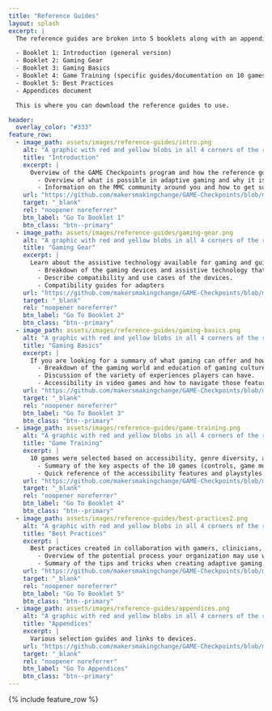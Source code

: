 ```yaml
---
title: "Reference Guides"
layout: splash
excerpt: |
  The reference guides are broken into 5 booklets along with an appendices document:

  - Booklet 1: Introduction (general version)
  - Booklet 2: Gaming Gear
  - Booklet 3: Gaming Basics
  - Booklet 4: Game Training (specific guides/documentation on 10 games)
  - Booklet 5: Best Practices
  - Appendices document

  This is where you can download the reference guides to use.

header:
  overlay_color: "#333"
feature_row:
  - image_path: assets/images/reference-guides/intro.png
    alt: "A graphic with red and yellow blobs in all 4 corners of the rectangle with a circular photo in the center showing a group of people with people with disabiltiies smiling and playing a game in the foreground."
    title: "Introduction"
    excerpt: |
      Overview of the GAME Checkpoints program and how the reference guides work.
        - Overview of what is possible in adaptive gaming and why it is important.
        - Information on the MMC community around you and how to get support.
    url: "https://github.com/makersmakingchange/GAME-Checkpoints/blob/main/Reference_Guide_Booklets/Booklet%201%20-%20General%20Intro%20-%20v1.pdf"
    target: "_blank"
    rel: "noopener noreferrer"
    btn_label: "Go To Booklet 1"
    btn_class: "btn--primary"
  - image_path: assets/images/reference-guides/gaming-gear.png
    alt: "A graphic with red and yellow blobs in all 4 corners of the rectangle with a circular photo in the center showing 4 assistive switches and a corner of an Xbox Adaptive Controller."
    title: "Gaming Gear"
    excerpt: |
      Learn about the assistive technology available for gaming and guides on how to use them.
        - Breakdown of the gaming devices and assistive technology that is used in adaptive gaming.
        - Describe compatibility and use cases of the devices.
        - Compatibility guides for adapters
    url: "https://github.com/makersmakingchange/GAME-Checkpoints/blob/main/Reference_Guide_Booklets/Booklet%202%20-%20Gaming%20Gear%20-%20v1.pdf"
    target: "_blank"
    rel: "noopener noreferrer"
    btn_label: "Go To Booklet 2"
    btn_class: "btn--primary"
  - image_path: assets/images/reference-guides/gaming-basics.png
    alt: "A graphic with red and yellow blobs in all 4 corners of the rectangle with a circular photo in the center of a behind the back shot of a person with a disbaility playing a game. Showing their hands on a laptray with various assistive tech for gaming."
    title: "Gaming Basics"
    excerpt: |
      If you are looking for a summary of what gaming can offer and how to use this knowledge in gaming sessions.
        - Breakdown of the gaming world and education of gaming culture.
        - Discussion of the variety of experiences players can have.
        - Accessibility in video games and how to navigate those features.
    url: "https://github.com/makersmakingchange/GAME-Checkpoints/blob/main/Reference_Guide_Booklets/Booklet%203%20-%20Gaming%20Basics%20-%20v1.pdf" 
    target: "_blank"
    rel: "noopener noreferrer"
    btn_label: "Go To Booklet 3"
    btn_class: "btn--primary"
  - image_path: assets/images/reference-guides/game-training.png
    alt: "A graphic with red and yellow blobs in all 4 corners of the rectangle with a circular photo in the center showing a screenshot from The Last of Us in the settings menue and showing a preview of the game in high contrast mode."
    title: "Game Training"
    excerpt: |
      10 games were selected based on accessibility, genre diversity, and availability.
        - Summary of the key aspects of the 10 games (controls, game modes, settings, etc)
        - Quick reference of the accessibility features and playstyles of the games.
    url: "https://github.com/makersmakingchange/GAME-Checkpoints/blob/main/Reference_Guide_Booklets/Booklet%204%20-%20Game%20Training%20-%20v1.pdf"
    target: "_blank"
    rel: "noopener noreferrer"
    btn_label: "Go To Booklet 4"
    btn_class: "btn--primary"
  - image_path: assets/images/reference-guides/best-practices2.png
    alt: "A graphic with red and yellow blobs in all 4 corners of the rectangle with a circular photo in the center showing a person with a disability looking at a 3D printed joystick on an Xbox Adaptive Controller. A hand of another person coming from the side of the picture is pointing to the joystick."
    title: "Best Practices"
    excerpt: |
      Best practices created in collaboration with gamers, clinicians, and MMC team with years of experience in conducting adaptive gaming sessions.
        - Overview of the potential process your organization may use with a gamer visiting your space.
        - Summary of the tips and tricks when creating adaptive gaming setup.
    url: "https://github.com/makersmakingchange/GAME-Checkpoints/blob/main/Reference_Guide_Booklets/Booklet%205%20-%20Best%20Practices%20-%20v1.pdf"
    target: "_blank"
    rel: "noopener noreferrer"
    btn_label: "Go To Booklet 5"
    btn_class: "btn--primary"
  - image_path: assets/images/reference-guides/appendices.png
    alt: "A graphic with red and yellow blobs in all 4 corners of the rectangle with a circular photo in the center showing various conroller modificaitons and assitive technology like joysticks and assistive switches."
    title: "Appendices"
    excerpt: |
      Various selection guides and links to devices.
    url: "https://github.com/makersmakingchange/GAME-Checkpoints/blob/main/Reference_Guide_Booklets/Appendicies%20-%20v1.pdf"
    target: "_blank"
    rel: "noopener noreferrer"
    btn_label: "Go To Appendices"
    btn_class: "btn--primary"
---
```


{% include feature_row %}